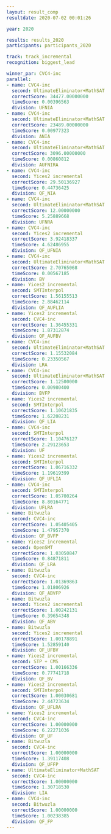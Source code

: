 ```yaml
---
layout: result_comp
resultdate: 2020-07-02 00:01:26

year: 2020

results: results_2020
participants: participants_2020

track: track_incremental
recognition: biggest_lead

winner_par: CVC4-inc
parallel:
- name: CVC4-inc
  second: UltimateEliminator+MathSAT
  correctScore: 34477.00000000
  timeScore: 0.00396563
  division: UFNIA
- name: CVC4-inc
  second: UltimateEliminator+MathSAT
  correctScore: 23489.00000000
  timeScore: 0.00977323
  division: ANIA
- name: CVC4-inc
  second: UltimateEliminator+MathSAT
  correctScore: 3096.00000000
  timeScore: 0.00860812
  division: AUFNIRA
- name: CVC4-inc
  second: Yices2 incremental
  correctScore: 29.50136927
  timeScore: 0.44736425
  division: QF_NIA
- name: CVC4-inc
  second: UltimateEliminator+MathSAT
  correctScore: 12.00000000
  timeScore: 5.25889668
  division: UFNRA
- name: CVC4-inc
  second: Yices2 incremental
  correctScore: 3.92418337
  timeScore: 4.62486955
  division: QF_UFNIA
- name: CVC4-inc
  second: UltimateEliminator+MathSAT
  correctScore: 2.70765068
  timeScore: 0.00567185
  division: BV
- name: Yices2 incremental
  second: SMTInterpol
  correctScore: 1.56155513
  timeScore: 2.88462114
  division: QF_AUFLIA
- name: Yices2 incremental
  second: CVC4-inc
  correctScore: 1.36455331
  timeScore: 1.87312874
  division: QF_AUFBV
- name: CVC4-inc
  second: UltimateEliminator+MathSAT
  correctScore: 1.15532084
  timeScore: 0.23350567
  division: LRA
- name: CVC4-inc
  second: UltimateEliminator+MathSAT
  correctScore: 1.12500000
  timeScore: 0.00980400
  division: BVFP
- name: Yices2 incremental
  second: SMTInterpol
  correctScore: 1.10621835
  timeScore: 1.62208231
  division: QF_LIA
- name: CVC4-inc
  second: SMTInterpol
  correctScore: 1.10476127
  timeScore: 2.29123653
  division: UF
- name: Yices2 incremental
  second: SMTInterpol
  correctScore: 1.06716332
  timeScore: 1.19619399
  division: QF_UFLIA
- name: CVC4-inc
  second: SMTInterpol
  correctScore: 1.05700264
  timeScore: 8.80164771
  division: UFLRA
- name: Bitwuzla
  second: CVC4-inc
  correctScore: 1.05405405
  timeScore: 1.47957370
  division: QF_BVFP
- name: Yices2 incremental
  second: OpenSMT
  correctScore: 1.03050847
  timeScore: 0.84871811
  division: QF_LRA
- name: Bitwuzla
  second: CVC4-inc
  correctScore: 1.01369863
  timeScore: 1.01806926
  division: QF_ABVFP
- name: Bitwuzla
  second: Yices2 incremental
  correctScore: 1.00242131
  timeScore: 0.39654348
  division: QF_ABV
- name: Bitwuzla
  second: Yices2 incremental
  correctScore: 1.00178891
  timeScore: 1.52859140
  division: QF_UFBV
- name: Yices2 incremental
  second: STP + CMS
  correctScore: 1.00166336
  timeScore: 0.77741718
  division: QF_BV
- name: Yices2 incremental
  second: SMTInterpol
  correctScore: 1.00030681
  timeScore: 2.44723634
  division: QF_UFLRA
- name: Yices2 incremental
  second: CVC4-inc
  correctScore: 1.00000000
  timeScore: 6.22271036
  division: QF_UF
- name: Bitwuzla
  second: CVC4-inc
  correctScore: 1.00000000
  timeScore: 1.39117408
  division: QF_UFFP
- name: UltimateEliminator+MathSAT
  second: CVC4-inc
  correctScore: 1.00000000
  timeScore: 1.30718530
  division: LIA
- name: CVC4-inc
  second: Bitwuzla
  correctScore: 1.00000000
  timeScore: 1.00238385
  division: QF_FP
---
```

